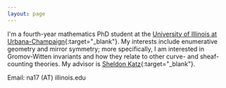 ```yaml
---
layout: page
---
```



I'm a fourth-year mathematics PhD student at the [University of Illinois at Urbana-Champaign](https://math.illinois.edu/){:target="_blank"}. My interests include enumerative geometry and mirror symmetry; more specifically, I am interested in Gromov-Witten invariants and how they relate to other curve- and sheaf-counting theories. My advisor is [Sheldon Katz](https://faculty.math.illinois.edu/~katz/){:target="_blank"}.

Email: na17 (AT) illinois.edu
